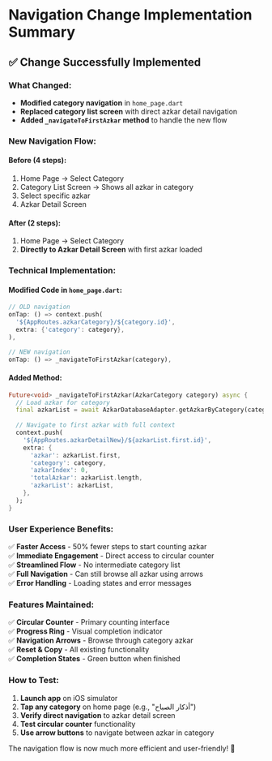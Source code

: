 # Navigation Change Implementation Summary

## ✅ **Change Successfully Implemented**

### **What Changed:**
- **Modified category navigation** in `home_page.dart`
- **Replaced category list screen** with direct azkar detail navigation
- **Added `_navigateToFirstAzkar` method** to handle the new flow

### **New Navigation Flow:**

#### **Before (4 steps):**
1. Home Page → Select Category
2. Category List Screen → Shows all azkar in category
3. Select specific azkar
4. Azkar Detail Screen

#### **After (2 steps):**
1. Home Page → Select Category
2. **Directly to Azkar Detail Screen** with first azkar loaded

### **Technical Implementation:**

#### **Modified Code in `home_page.dart`:**
```dart
// OLD navigation
onTap: () => context.push(
  '${AppRoutes.azkarCategory}/${category.id}',
  extra: {'category': category},
),

// NEW navigation
onTap: () => _navigateToFirstAzkar(category),
```

#### **Added Method:**
```dart
Future<void> _navigateToFirstAzkar(AzkarCategory category) async {
  // Load azkar for category
  final azkarList = await AzkarDatabaseAdapter.getAzkarByCategory(category.id);
  
  // Navigate to first azkar with full context
  context.push(
    '${AppRoutes.azkarDetailNew}/${azkarList.first.id}',
    extra: {
      'azkar': azkarList.first,
      'category': category,
      'azkarIndex': 0,
      'totalAzkar': azkarList.length,
      'azkarList': azkarList,
    },
  );
}
```

### **User Experience Benefits:**
✅ **Faster Access** - 50% fewer steps to start counting azkar  
✅ **Immediate Engagement** - Direct access to circular counter  
✅ **Streamlined Flow** - No intermediate category list  
✅ **Full Navigation** - Can still browse all azkar using arrows  
✅ **Error Handling** - Loading states and error messages  

### **Features Maintained:**
✅ **Circular Counter** - Primary counting interface  
✅ **Progress Ring** - Visual completion indicator  
✅ **Navigation Arrows** - Browse through category azkar  
✅ **Reset & Copy** - All existing functionality  
✅ **Completion States** - Green button when finished  

### **How to Test:**
1. **Launch app** on iOS simulator
2. **Tap any category** on home page (e.g., "أذكار الصباح")
3. **Verify direct navigation** to azkar detail screen
4. **Test circular counter** functionality
5. **Use arrow buttons** to navigate between azkar in category

The navigation flow is now much more efficient and user-friendly! 🎯
